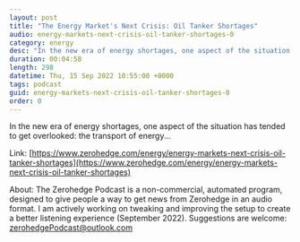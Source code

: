 ```yaml
---
layout: post
title: "The Energy Market's Next Crisis: Oil Tanker Shortages"
audio: energy-markets-next-crisis-oil-tanker-shortages-0
category: energy
desc: "In the new era of energy shortages, one aspect of the situation has tended to get overlooked: the transport of energy..."
duration: 00:04:58
length: 298
datetime: Thu, 15 Sep 2022 10:55:00 +0000
tags: podcast
guid: energy-markets-next-crisis-oil-tanker-shortages-0
order: 0
---
```

In the new era of energy shortages, one aspect of the situation has tended to get overlooked: the transport of energy...

Link: [https://www.zerohedge.com/energy/energy-markets-next-crisis-oil-tanker-shortages](https://www.zerohedge.com/energy/energy-markets-next-crisis-oil-tanker-shortages)

About: The Zerohedge Podcast is a non-commercial, automated program, designed to give people a way to get news from Zerohedge in an audio format.  I am actively working on tweaking and improving the setup to create a better listening experience (September 2022).  Suggestions are welcome: [zerohedgePodcast@outlook.com](mailto:zerohedgePodcast@outlook.com)
